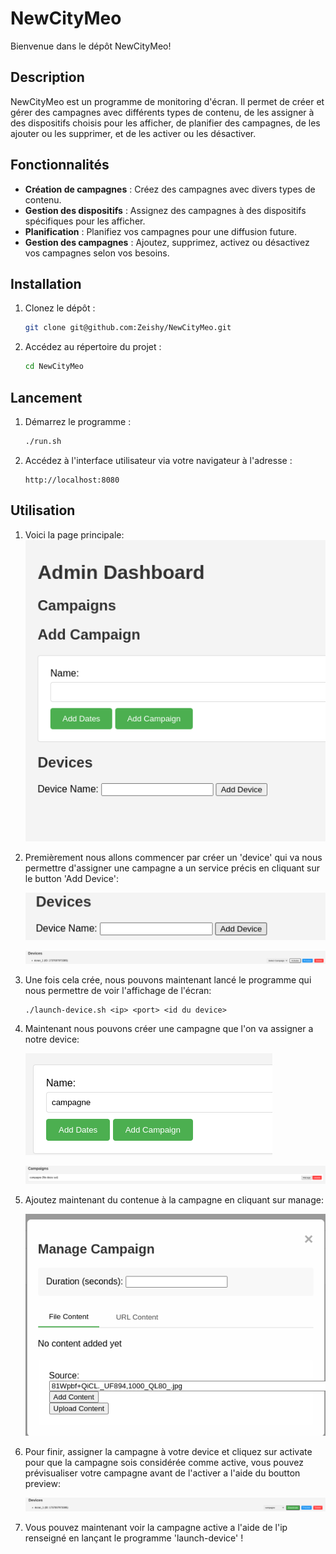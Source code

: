 # NewCityMeo

Bienvenue dans le dépôt NewCityMeo!

## Description

NewCityMeo est un programme de monitoring d'écran. Il permet de créer et gérer des campagnes avec différents types de contenu, de les assigner à des dispositifs choisis pour les afficher, de planifier des campagnes, de les ajouter ou les supprimer, et de les activer ou les désactiver.

## Fonctionnalités

- **Création de campagnes** : Créez des campagnes avec divers types de contenu.
- **Gestion des dispositifs** : Assignez des campagnes à des dispositifs spécifiques pour les afficher.
- **Planification** : Planifiez vos campagnes pour une diffusion future.
- **Gestion des campagnes** : Ajoutez, supprimez, activez ou désactivez vos campagnes selon vos besoins.

## Installation

1. Clonez le dépôt :
    ```bash
    git clone git@github.com:Zeishy/NewCityMeo.git
    ```
2. Accédez au répertoire du projet :
    ```bash
    cd NewCityMeo
    ```

## Lancement

1. Démarrez le programme :
    ```bash
    ./run.sh
    ```
2. Accédez à l'interface utilisateur via votre navigateur à l'adresse :
    ```
    http://localhost:8080
    ```

## Utilisation

1. Voici la page principale:
    ![alt text](doc_img/image.png)

2. Premièrement nous allons commencer par créer un 'device' qui va nous permettre d'assigner une campagne a un service précis en cliquant sur le button 'Add Device':

    ![alt text](doc_img/image-1.png)

    ![alt text](doc_img/image-2.png)

3. Une fois cela crée, nous pouvons maintenant lancé le programme qui nous permettre de voir l'affichage de l'écran:

    ```
    ./launch-device.sh <ip> <port> <id du device>
    ```

4. Maintenant nous pouvons créer une campagne que l'on va assigner a notre device:

    ![alt text](doc_img/image-3.png)

    ![alt text](doc_img/image-4.png)

5. Ajoutez maintenant du contenue à la campagne en cliquant sur manage:

    ![alt text](doc_img/image-5.png)

6. Pour finir, assigner la campagne à votre device et cliquez sur activate pour que la campagne sois considérée comme active, vous pouvez prévisualiser votre campagne avant de l'activer a l'aide du boutton preview:

    ![alt text](doc_img/image-6.png)

7. Vous pouvez maintenant voir la campagne active a l'aide de l'ip renseigné en lançant le programme 'launch-device' !